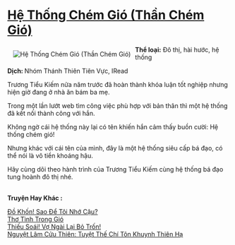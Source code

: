 <a href="https://utruyen.com/truyen/he-thong-chem-gio-than-chem-gio/17264/" title="Hệ Thống Chém Gió (Thần Chém Gió)"><h1>Hệ Thống Chém Gió (Thần Chém Gió)</h1></a><div style="display:table"><img align="right" style="float: left; padding: 10px;" src="https://utruyen.com/images/story/200x260/he-thong-chem-gio-than-chem-gio.jpg" alt="Hệ Thống Chém Gió (Thần Chém Gió)"><b>Thể loại:</b> Đô thị, hài hước, hệ thống<p></p><b>Dịch: </b>Nhóm Thánh Thiên Tiên Vực, IRead<p></p>Trương Tiểu Kiếm nửa năm trước đã hoàn thành khóa luận tốt nghiệp nhưng hiện giờ đang ở nhà ăn bám ba mẹ.<p></p>Trong một lần lướt web tìm công việc phù hợp với bản thân thì một hệ thống đã kết nối thành công với hắn.<p></p>Không ngờ cái hệ thống này lại có tên khiến hắn cảm thấy buồn cười: Hệ thống chém gió!<p></p>Nhưng khác với cái tên của mình, đây là một hệ thống siêu cấp bá đạo, có thể nói là vô tiền khoáng hậu.<p></p>Hãy cùng dõi theo hành trình của Trương Tiểu Kiếm cùng hệ thống bá đạo tung hoành đô thị nhé.</div><p><br><b>Truyện Hay Khác :</b></p><a href="https://utruyen.com/truyen/do-khon-sao-de-toi-nho-cau/21475/" alt="Đồ Khốn! Sao Để Tôi Nhớ Cậu?">Đồ Khốn! Sao Để Tôi Nhớ Cậu?</a><br/><a href="https://www.flickr.com/photos/184340401@N07/48818890551/" alt="Thơ Tình Trong Gió">Thơ Tình Trong Gió</a><br/><a href="https://github.com/quanluxury/ngontinhhot/tree/master/truyenhay/18357/" alt="Thiếu Soái! Vợ Ngài Lại Bỏ Trốn!">Thiếu Soái! Vợ Ngài Lại Bỏ Trốn!</a><br/><a href="https://github.com/quanluxury/ngontinhhot/tree/master/truyenhay/19162/" alt="Nguyệt Lâm Cửu Thiên: Tuyệt Thế Chí Tôn Khuynh Thiên Hạ">Nguyệt Lâm Cửu Thiên: Tuyệt Thế Chí Tôn Khuynh Thiên Hạ</a><br/>